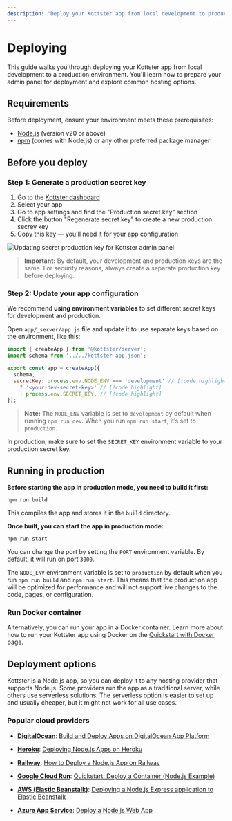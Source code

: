 ```yaml
---
description: "Deploy your Kottster app from local development to production. Learn how to prepare your admin panel and explore hosting options."
---
```


# Deploying

This guide walks you through deploying your Kottster app from local development to a production environment. You'll learn how to prepare your admin panel for deployment and explore common hosting options.

## Requirements

Before deployment, ensure your environment meets these prerequisites:

- [Node.js](https://nodejs.org/en) (version v20 or above)
- [npm](https://www.npmjs.com/get-npm) (comes with Node.js) or any other preferred package manager

## Before you deploy

### Step 1: Generate a production secret key

1. Go to the [Kottster dashboard](https://web.kottster.app/)
2. Select your app
3. Go to app settings and find the "Production secret key" section
4. Click the button "Regenerate secret key" to create a new production secrey key
5. Copy this key — you'll need it for your app configuration

![Updating secret production key for Kottster admin panel](updating-secret-production-key.png)

> **Important:** By default, your development and production keys are the same. For security reasons, always create a separate production key before deploying.

### Step 2: Update your app configuration

We recommend **using environment variables** to set different secret keys for development and production.

Open `app/_server/app.js` file and update it to use separate keys based on the environment, like this:

```javascript
import { createApp } from '@kottster/server';
import schema from '../../kottster-app.json';

export const app = createApp({
  schema,
  secretKey: process.env.NODE_ENV === 'development' // [!code highlight]
    ? '<your-dev-secret-key>' // [!code highlight]
    : process.env.SECRET_KEY, // [!code highlight]
});
```

> **Note:** The `NODE_ENV` variable is set to `development` by default when running `npm run dev`. When you run `npm run start`, it’s set to `production`.

In production, make sure to set the `SECRET_KEY` environment variable to your production secret key.

## Running in production

**Before starting the app in production mode, you need to build it first:**

```
npm run build
```

This compiles the app and stores it in the `build` directory. 

**Once built, you can start the app in production mode:**

```
npm run start
```

You can change the port by setting the `PORT` environment variable. By default, it will run on port `3000`.

The `NODE_ENV` environment variable is set to `production` by default when you run `npm run build` and `npm run start`. This means that the production app will be optimized for performance and will not support live changes to the code, pages, or configuration.

### Run Docker container

Alternatively, you can run your app in a Docker container. Learn more about how to run your Kottster app using Docker on the [Quickstart with Docker](./quickstart-docker.md) page.

## Deployment options

Kottster is a Node.js app, so you can deploy it to any hosting provider that supports Node.js. Some providers run the app as a traditional server, while others use serverless solutions. The serverless option is easier to set up and usually cheaper, but it might not work for all use cases.

### Popular cloud providers

- **<a href="https://digitalocean.com" rel="nofollow" target="_blank">DigitalOcean</a>**: <a href="https://www.digitalocean.com/community/tutorials/deploy-apps-with-custom-domain#what-is-digitalocean-app-platform" rel="nofollow" target="_blank">Build and Deploy Apps on DigitalOcean App Platform</a>

- **<a href="https://heroku.com" rel="nofollow" target="_blank">Heroku</a>**: <a href="https://devcenter.heroku.com/articles/deploying-nodejs" rel="nofollow" target="_blank">Deploying Node.js Apps on Heroku</a>

- **<a href="https://railway.app" rel="nofollow" target="_blank">Railway</a>**: <a href="https://alphasec.io/how-to-deploy-a-nodejs-app-on-railway/" rel="nofollow" target="_blank">How to Deploy a Node.js App on Railway</a>

- **<a href="https://cloud.google.com/run" rel="nofollow" target="_blank">Google Cloud Run</a>**: <a href="https://cloud.google.com/run/docs/quickstarts/deploy-container" rel="nofollow" target="_blank">Quickstart: Deploy a Container (Node.js Example)</a>

- **<a href="https://aws.amazon.com" rel="nofollow" target="_blank">AWS (Elastic Beanstalk)</a>**: <a href="https://docs.aws.amazon.com/elasticbeanstalk/latest/dg/create_deploy_nodejs_express.html" rel="nofollow" target="_blank">Deploying a Node.js Express application to Elastic Beanstalk</a>

- **<a href="https://azure.microsoft.com" rel="nofollow" target="_blank">Azure App Service</a>**: <a href="https://learn.microsoft.com/en-us/azure/app-service/quickstart-nodejs?tabs=windows&pivots=development-environment-vscode" rel="nofollow" target="_blank">Deploy a Node.js Web App</a>